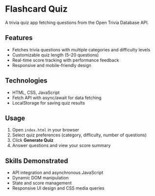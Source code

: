 # Flashcard Quiz

A trivia quiz app fetching questions from the Open Trivia Database API.

## Features

- Fetches trivia questions with multiple categories and difficulty levels
- Customizable quiz length (5–20 questions)
- Real-time score tracking with performance feedback
- Responsive and mobile-friendly design

## Technologies

- HTML, CSS, JavaScript
- Fetch API with async/await for data fetching
- LocalStorage for saving quiz results

## Usage

1. Open `index.html` in your browser  
2. Select quiz preferences (category, difficulty, number of questions)  
3. Click **Generate Quiz**  
4. Answer questions and view your score summary  

## Skills Demonstrated

- API integration and asynchronous JavaScript  
- Dynamic DOM manipulation  
- State and score management  
- Responsive UI design and CSS media queries

